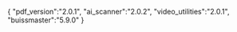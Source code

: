 {
  "pdf_version":"2.0.1",
  "ai_scanner":"2.0.2",
  "video_utilities":"2.0.1",
  "buissmaster":"5.9.0"
}
